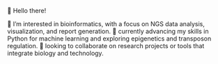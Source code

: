 👋 Hello there!

👀 I’m interested in bioinformatics, with a focus on NGS data analysis, visualization, and report generation.
🌱 currently advancing my skills in Python for machine learning and exploring epigenetics and transposon regulation.
💞️ looking to collaborate on research projects or tools that integrate biology and technology.
<!---
Epsiba-23/Epsiba-23 is a ✨ special ✨ repository because its `README.md` (this file) appears on your GitHub profile.
You can click the Preview link to take a look at your changes.
--->
